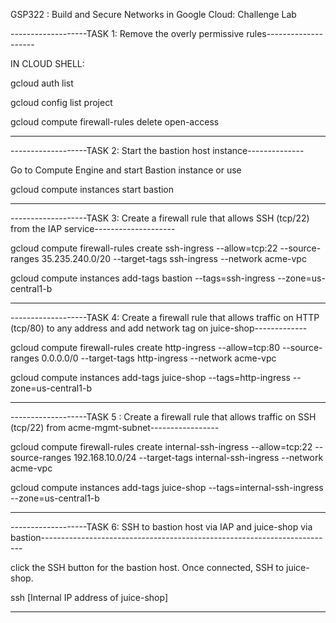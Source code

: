 GSP322 : Build and Secure Networks in Google Cloud: Challenge Lab

-------------------TASK 1: Remove the overly permissive rules--------------------

IN CLOUD SHELL: 

gcloud auth list

gcloud config list project

gcloud compute firewall-rules delete open-access

----------------------------------------------------------------------------------

-------------------TASK 2: Start the bastion host instance--------------

 Go to Compute Engine and start Bastion instance or use 

gcloud compute instances start bastion

----------------------------------------------------------------------------------------------------------------------------------------------

-------------------TASK 3: Create a firewall rule that allows SSH (tcp/22) from the IAP service--------------------


gcloud compute firewall-rules create ssh-ingress --allow=tcp:22 --source-ranges 35.235.240.0/20 --target-tags ssh-ingress --network acme-vpc


gcloud compute instances add-tags bastion --tags=ssh-ingress --zone=us-central1-b

----------------------------------------------------------------------------------------------------------------------------------------------------

-------------------TASK 4: Create a firewall rule that allows traffic on HTTP (tcp/80) to any address and add network tag on juice-shop-------------


gcloud compute firewall-rules create http-ingress --allow=tcp:80 --source-ranges 0.0.0.0/0 --target-tags http-ingress --network acme-vpc


gcloud compute instances add-tags juice-shop --tags=http-ingress --zone=us-central1-b

------------------------------------------------------------------------------------------------------------------------------------------------------

-------------------TASK 5 : Create a firewall rule that allows traffic on SSH (tcp/22) from acme-mgmt-subnet-----------------

gcloud compute firewall-rules create internal-ssh-ingress --allow=tcp:22 --source-ranges 192.168.10.0/24 --target-tags internal-ssh-ingress --network acme-vpc

gcloud compute instances add-tags juice-shop --tags=internal-ssh-ingress --zone=us-central1-b


--------------------------------------------------------------

-------------------TASK 6: SSH to bastion host via IAP and juice-shop via bastion-------------------------------------------------------------------------


click the SSH button for the bastion host. Once connected, SSH to juice-shop.

ssh [Internal IP address of juice-shop]

------------------------------------------------------------------------------------------------------------------------------------------------------------
